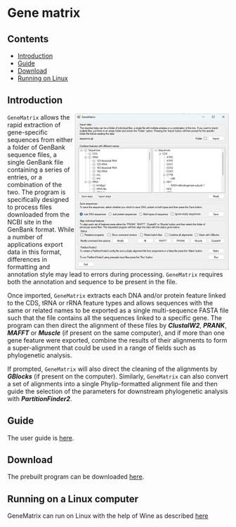 # Gene matrix

## Contents

- [Introduction](#Introduction)
- [Guide](Guide/ReadMe.md)
- [Download](Program/README.md)
- [Running on Linux](#running-on-a-linux-computer)

## Introduction 

<img align="right" src="Guide/images/intro.jpg">

```GeneMatrix``` allows the rapid extraction of gene-specific sequences from either a folder of GenBank sequence files, a single GenBank file containing a series of entries, or a combination of the two. The program is specifically designed to process files downloaded from the NCBI site in the GenBank format. While a number of applications export data in this format, differences in formatting and annotation style may lead to errors during processing.  ```GeneMatrix``` requires both the annotation and sequence to be present in the file.  

Once imported, ```GeneMatrix``` extracts each DNA and/or protein feature linked to the CDS, tRNA or rRNA feature types and allows sequences with the same or related names to be exported as a single multi-sequence FASTA file such that the file contains all the sequences linked to a specific gene. The program can then direct the alignment of these files by ***ClustalW2***, ***PRANK***, ***MAFFT*** or ***Muscle*** (if present on the same computer), and if more than one gene feature were exported, combine the results of their alignments to form a super-alignment that could be used in a range of fields such as phylogenetic analysis. 

If prompted, ```GeneMatrix``` will also direct the cleaning of the alignments by ***GBlocks*** (if present on the computer). Similarly, ```GeneMatrix``` can also convert a set of alignments into a single Phylip-formatted alignment file and then guide the selection of the parameters for downstream phylogenetic analysis with ***PartitionFinder2***.  

## Guide

The user guide is [here](Guide/ReadMe.md).

## Download

The prebuilt program can be downloaded [here](Program/README.md).

## Running on a Linux computer

GeneMatrix can run on Linux with the help of Wine as described [here](Linux_with_Wine/README.md)